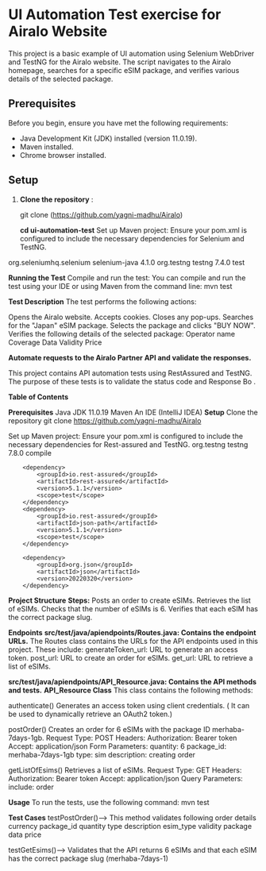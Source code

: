 # UI Automation Test exercise for Airalo Website 

This project is a basic example of UI automation using Selenium WebDriver and TestNG for the Airalo website.
The script navigates to the Airalo homepage, searches for a specific eSIM package, and verifies various details of the selected package.

## Prerequisites

Before you begin, ensure you have met the following requirements:

- Java Development Kit (JDK) installed (version 11.0.19).
- Maven installed.
- Chrome browser installed.

## Setup

1. **Clone the repository** :
   
   git clone (https://github.com/yagni-madhu/Airalo)
      
   **cd ui-automation-test**
Set up Maven project:
Ensure your pom.xml is configured to include the necessary dependencies for Selenium and TestNG.

<dependencies>
    <dependency>
        <groupId>org.seleniumhq.selenium</groupId>
        <artifactId>selenium-java</artifactId>
        <version>4.1.0</version>
    </dependency>
    <dependency>
        <groupId>org.testng</groupId>
        <artifactId>testng</artifactId>
        <version>7.4.0</version>
        <scope>test</scope>
    </dependency>
</dependencies>

**Running the Test**
Compile and run the test:
You can compile and run the test using your IDE or using Maven from the command line:
mvn test

**Test Description**
The test performs the following actions:

Opens the Airalo website.
Accepts cookies.
Closes any pop-ups.
Searches for the "Japan" eSIM package.
Selects the package and clicks "BUY NOW".
Verifies the following details of the selected package:
Operator name
Coverage
Data
Validity
Price

**Automate requests to the Airalo Partner API and validate the responses.**

This project contains API automation tests using RestAssured and TestNG. The purpose of these tests is to validate the status code and Response Bo .

**Table of Contents**

**Prerequisites**
Java JDK 11.0.19
Maven
An IDE (IntelliJ IDEA) 
**Setup**
Clone the repository
 git clone https://github.com/yagni-madhu/Airalo

Set up Maven project:
Ensure your pom.xml is configured to include the necessary dependencies for Rest-assured and TestNG. 
        <dependency>
            <groupId>org.testng</groupId>
            <artifactId>testng</artifactId>
            <version>7.8.0</version>
            <scope>compile</scope>
        </dependency>

        <dependency>
            <groupId>io.rest-assured</groupId>
            <artifactId>rest-assured</artifactId>
            <version>5.1.1</version>
            <scope>test</scope>
        </dependency>
        <dependency>
            <groupId>io.rest-assured</groupId>
            <artifactId>json-path</artifactId>
            <version>5.1.1</version>
            <scope>test</scope>
        </dependency>    

        <dependency>
            <groupId>org.json</groupId>
            <artifactId>json</artifactId>
            <version>20220320</version>
        </dependency>

  
**Project Structure**
**Steps:**
Posts an order to create eSIMs.
Retrieves the list of eSIMs.
Checks that the number of eSIMs is 6.
Verifies that each eSIM has the correct package slug.

**Endpoints**
**src/test/java/apiendpoints/Routes.java: Contains the endpoint URLs.**
The Routes class contains the URLs for the API endpoints used in this project. These include:
generateToken_url: URL to generate an access token.
post_url: URL to create an order for eSIMs.
get_url: URL to retrieve a list of eSIMs.

**src/test/java/apiendpoints/API_Resource.java: Contains the API methods and tests.**
**API_Resource Class**
This class contains the following methods:

authenticate()
Generates an access token using client credentials. ( It can be used to dynamically retrieve an OAuth2 token.)

postOrder()
Creates an order for 6 eSIMs with the package ID merhaba-7days-1gb.
Request Type: POST
Headers:
Authorization: Bearer token
Accept: application/json
Form Parameters:
quantity: 6
package_id: merhaba-7days-1gb
type: sim
description: creating order

getListOfEsims()
Retrieves a list of eSIMs.
Request Type: GET
Headers:
Authorization: Bearer token
Accept: application/json
Query Parameters:
include: order

**Usage**
To run the tests, use the following command:
mvn test

**Test Cases** 
testPostOrder()--> This method validates following order details
currency
package_id
quantity
type
description
esim_type
validity
package
data
price

testGetEsims()--> Validates that the API returns 6 eSIMs and that each eSIM has the correct package slug (merhaba-7days-1)



